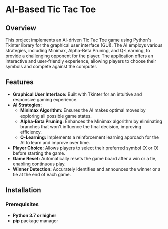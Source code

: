 # AI-Based Tic Tac Toe

## Overview

This project implements an AI-driven Tic Tac Toe game using Python's Tkinter library for the graphical user interface (GUI). The AI employs various strategies, including Minimax, Alpha-Beta Pruning, and Q-Learning, to provide a challenging opponent for the player. The application offers an interactive and user-friendly experience, allowing players to choose their symbols and compete against the computer.

## Features

- **Graphical User Interface:** Built with Tkinter for an intuitive and responsive gaming experience.
- **AI Strategies:**
  - **Minimax Algorithm:** Ensures the AI makes optimal moves by exploring all possible game states.
  - **Alpha-Beta Pruning:** Enhances the Minimax algorithm by eliminating branches that won't influence the final decision, improving efficiency.
  - **Q-Learning:** Implements a reinforcement learning approach for the AI to learn and improve over time.
- **Player Choice:** Allows players to select their preferred symbol (X or O) before starting the game.
- **Game Reset:** Automatically resets the game board after a win or a tie, enabling continuous play.
- **Winner Detection:** Accurately identifies and announces the winner or a tie at the end of each game.

## Installation

### Prerequisites

- **Python 3.7 or higher**
- **pip** package manager
